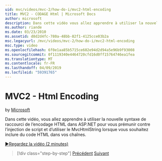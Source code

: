 ```yaml
---
uid: mvc/videos/mvc-2/how-do-i/mvc2-html-encoding
title: MVC2 - CODAGE Html | Microsoft Docs
author: microsoft
description: Dans cette vidéo vous allez apprendre à utiliser la nouvelle syntaxe de raccourci de l’encodage HTML dans ASP.NET pour vous prémunir contre l’injection de script et d’utiliser le MvcHtmlString lorsque...
ms.author: riande
ms.date: 03/23/2010
ms.assetid: d8d2d4fc-780a-48bb-82f1-4125cce03b2a
msc.legacyurl: /mvc/videos/mvc-2/how-do-i/mvc2-html-encoding
msc.type: video
ms.openlocfilehash: 6f0e1aa85b5715ce602e94d2d94a5e96b9f93008
ms.sourcegitcommit: 0f1119340e4464720cfd16d0ff15764746ea1fea
ms.translationtype: MT
ms.contentlocale: fr-FR
ms.lasthandoff: 04/09/2019
ms.locfileid: "59391765"
---
```

# <a name="mvc2---html-encoding"></a>MVC2 - Html Encoding

by [Microsoft](https://github.com/microsoft)

Dans cette vidéo, vous allez apprendre à utiliser la nouvelle syntaxe de raccourci de l’encodage HTML dans ASP.NET pour vous prémunir contre l’injection de script et d’utiliser le MvcHtmlString lorsque vous souhaitez inclure du code HTML dans vos chaînes.

[&#9654;Regardez la vidéo (2 minutes)](https://channel9.msdn.com/Blogs/ASP-NET-Site-Videos/mvc2-html-encoding)

> [!div class="step-by-step"]
> [Précédent](how-do-i-use-httpverbs-attributes-in-an-mvc-application.md)
> [Suivant](mvc2-stronglytyped-helpers.md)
